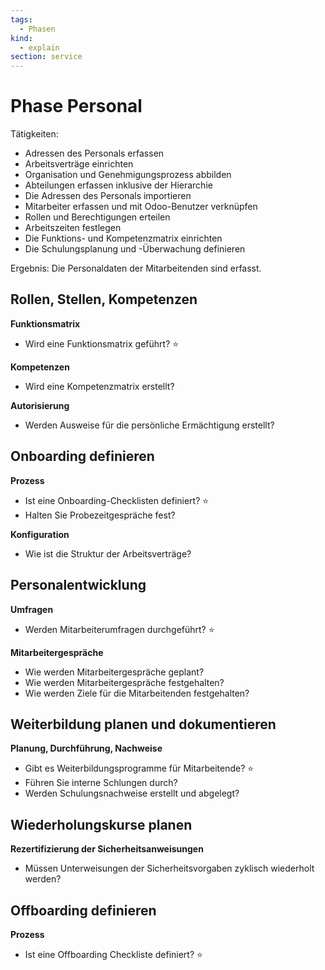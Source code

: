 ```yaml
---
tags:
  - Phasen
kind:
  - explain
section: service
---
```

# Phase Personal

Tätigkeiten:

* Adressen des Personals erfassen
* Arbeitsverträge einrichten
* Organisation und Genehmigungsprozess abbilden
* Abteilungen erfassen inklusive der Hierarchie
* Die Adressen des Personals importieren
* Mitarbeiter erfassen und mit Odoo-Benutzer verknüpfen
* Rollen und Berechtigungen erteilen
* Arbeitszeiten festlegen
* Die Funktions- und Kompetenzmatrix einrichten
* Die Schulungsplanung und -Überwachung definieren

Ergebnis: Die Personaldaten der Mitarbeitenden sind erfasst.

## Rollen, Stellen, Kompetenzen

**Funktionsmatrix**

- Wird eine Funktionsmatrix geführt? ⭐

**Kompetenzen**

- Wird eine Kompetenzmatrix erstellt?

**Autorisierung**

- Werden Ausweise für die persönliche Ermächtigung erstellt?

## Onboarding definieren

**Prozess**

- Ist eine Onboarding-Checklisten definiert?  ⭐
- Halten Sie Probezeitgespräche fest?

**Konfiguration**

- Wie ist die Struktur der Arbeitsverträge?

## Personalentwicklung

**Umfragen**

- Werden Mitarbeiterumfragen durchgeführt?  ⭐

**Mitarbeitergespräche**

- Wie werden Mitarbeitergespräche geplant?
- Wie werden Mitarbeitergespräche festgehalten?
- Wie werden Ziele für die Mitarbeitenden festgehalten?

## Weiterbildung planen und dokumentieren

**Planung, Durchführung, Nachweise**

- Gibt es Weiterbildungsprogramme für Mitarbeitende?  ⭐
- Führen Sie interne Schlungen durch?
- Werden Schulungsnachweise erstellt und abgelegt?

## Wiederholungskurse planen

**Rezertifizierung der Sicherheitsanweisungen**

- Müssen Unterweisungen der Sicherheitsvorgaben zyklisch wiederholt werden?

## Offboarding definieren

**Prozess**

- Ist eine Offboarding Checkliste definiert? ⭐
